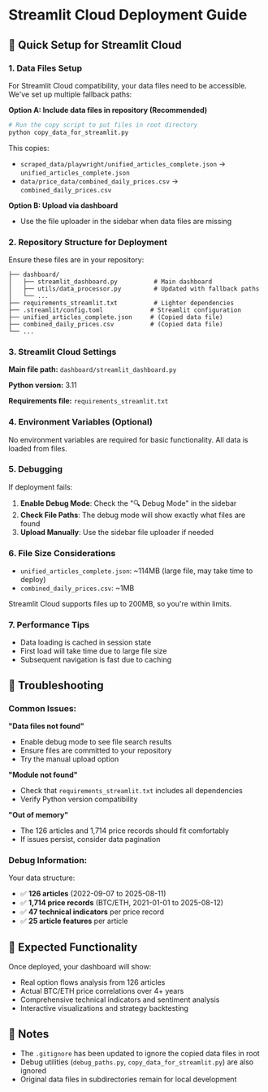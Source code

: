 # Streamlit Cloud Deployment Guide

## 🚀 Quick Setup for Streamlit Cloud

### 1. **Data Files Setup**

For Streamlit Cloud compatibility, your data files need to be accessible. We've set up multiple fallback paths:

**Option A: Include data files in repository (Recommended)**
```bash
# Run the copy script to put files in root directory
python copy_data_for_streamlit.py
```

This copies:
- `scraped_data/playwright/unified_articles_complete.json` → `unified_articles_complete.json`
- `data/price_data/combined_daily_prices.csv` → `combined_daily_prices.csv`

**Option B: Upload via dashboard**
- Use the file uploader in the sidebar when data files are missing

### 2. **Repository Structure for Deployment**

Ensure these files are in your repository:
```
├── dashboard/
│   ├── streamlit_dashboard.py          # Main dashboard
│   ├── utils/data_processor.py         # Updated with fallback paths
│   └── ...
├── requirements_streamlit.txt          # Lighter dependencies
├── .streamlit/config.toml             # Streamlit configuration
├── unified_articles_complete.json     # (Copied data file)
├── combined_daily_prices.csv          # (Copied data file)
└── ...
```

### 3. **Streamlit Cloud Settings**

**Main file path:** `dashboard/streamlit_dashboard.py`

**Python version:** 3.11

**Requirements file:** `requirements_streamlit.txt`

### 4. **Environment Variables (Optional)**

No environment variables are required for basic functionality. All data is loaded from files.

### 5. **Debugging**

If deployment fails:

1. **Enable Debug Mode**: Check the "🔍 Debug Mode" in the sidebar
2. **Check File Paths**: The debug mode will show exactly what files are found
3. **Upload Manually**: Use the sidebar file uploader if needed

### 6. **File Size Considerations**

- `unified_articles_complete.json`: ~114MB (large file, may take time to deploy)
- `combined_daily_prices.csv`: ~1MB

Streamlit Cloud supports files up to 200MB, so you're within limits.

### 7. **Performance Tips**

- Data loading is cached in session state
- First load will take time due to large file size
- Subsequent navigation is fast due to caching

## 🔧 Troubleshooting

### Common Issues:

**"Data files not found"**
- Enable debug mode to see file search results
- Ensure files are committed to your repository
- Try the manual upload option

**"Module not found"**
- Check that `requirements_streamlit.txt` includes all dependencies
- Verify Python version compatibility

**"Out of memory"**
- The 126 articles and 1,714 price records should fit comfortably
- If issues persist, consider data pagination

### Debug Information:

Your data structure:
- ✅ **126 articles** (2022-09-07 to 2025-08-11)
- ✅ **1,714 price records** (BTC/ETH, 2021-01-01 to 2025-08-12)
- ✅ **47 technical indicators** per price record
- ✅ **25 article features** per article

## 🎯 Expected Functionality

Once deployed, your dashboard will show:
- Real option flows analysis from 126 articles
- Actual BTC/ETH price correlations over 4+ years
- Comprehensive technical indicators and sentiment analysis
- Interactive visualizations and strategy backtesting

## 📝 Notes

- The `.gitignore` has been updated to ignore the copied data files in root
- Debug utilities (`debug_paths.py`, `copy_data_for_streamlit.py`) are also ignored
- Original data files in subdirectories remain for local development